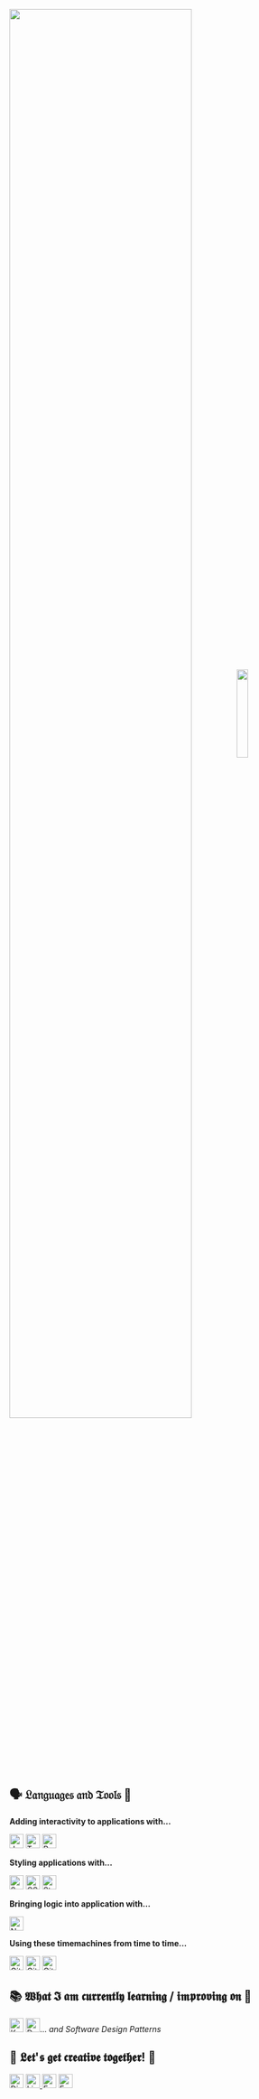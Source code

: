 <p>
<img align="center" src="https://i.ibb.co/92yRZ0R/TT-Norms.png" width="80%"/><img align="center" src="https://c.tenor.com/Dq8nm__4of0AAAAC/gimme-code-gimme.gif" width="20%" />
</p>

##  &#128483; 𝔏𝔞𝔫𝔤𝔲𝔞𝔤𝔢𝔰 𝔞𝔫𝔡 𝔗𝔬𝔬𝔩𝔰 &#128295;

<b>Adding interactivity to applications with...</b>

<p>
<img src="https://img.shields.io/badge/JavaScript-282C34?logo=javascript&logoColor=f7df1e" alt="JavaScript logo" title="JavaScript" height="25" />
<img src="https://img.shields.io/badge/TypeScript-282C34?logo=typescript&logoColor=3178C6" alt="TypeScript logo" title="TypeScript" height="25" />
<img src="https://img.shields.io/badge/-React-282C34?logo=react&logoColor=3178C6" alt="React logo" title="React" height="25" />
</p>

<b>Styling applications with...</b>
<p>
<img src="https://img.shields.io/badge/-Sass-282C34?logo=sass&logoColor=CC6699" alt="Sass logo" title="Sass" height="25" />
<img src="https://img.shields.io/badge/-CSS-282C34?logo=css3&logoColor=CC6699" alt="CSS3 logo" title="Sass" height="25" />

<img src="https://img.shields.io/badge/-StyledComponents-282C34?logo=styled-components&logoColor=DB7093" alt="Styled Components logo" title="Styled Components" height="25" />
</p>
  
<b>Bringing logic into application with...</b>

<p>
<img src="https://img.shields.io/badge/Node.js-282C34?logo=Node.js&logoColor=339933" alt="Nodejs logo" title="Node.js" height="25" />
</p>

<b>Using these timemachines from time to time...</b>
<p>
<img src="https://img.shields.io/badge/Git-282C34?logo=Git&logoColor=F05032" alt="Git logo" title="Node.js" height="25" />
<img src="https://img.shields.io/badge/GitHub-282C34?logo=GitHub&logoColor=FFFFFF" alt="GitHub logo" title="GitHub" height="25" />
<img src="https://img.shields.io/badge/GitLab-282C34?logo=GitLab&logoColor=7F52FF" alt="GitLab logo" title="GitLab" height="25" />
</p>


## &#128218; 𝖂𝖍𝖆𝖙 𝕴 𝖆𝖒 𝖈𝖚𝖗𝖗𝖊𝖓𝖙𝖑𝖞 𝖑𝖊𝖆𝖗𝖓𝖎𝖓𝖌 / 𝖎𝖒𝖕𝖗𝖔𝖛𝖎𝖓𝖌 𝖔𝖓 &#128221;

<p>
<img src="https://img.shields.io/badge/Kotlin-282C34?logo=Kotlin&logoColor=7F52FF" alt="Kotlin logo" title="Kotlin" height="25" />
<img src="https://img.shields.io/badge/Docker-282C34?logo=Docker&logoColor=2496ED" alt="Docker logo" title="Docker" height="25" />... <i>and Software Design Patterns</i>
</p>

## &#128126; 𝕷𝖊𝖙'𝖘 𝖌𝖊𝖙 𝖈𝖗𝖊𝖆𝖙𝖎𝖛𝖊 𝖙𝖔𝖌𝖊𝖙𝖍𝖊𝖗! &#127912; </h3>

<p align="left">
  <img src="https://img.shields.io/badge/-li54%238628-282C34?logo=Discord&logoColor=white" alt="Discord logo" title="Discord" height="25" />
  <a href="https://www.linkedin.com/in/elisabeth-kletsko/" target="_blank">
  <img src="https://img.shields.io/badge/-elisabeth.kletsko-282C34?logo=LinkedIn&logoColor=white" alt="LinkedIn logo" title="LinkedIn" height="25" />
  </a>
  <img src="https://img.shields.io/badge/-hello@li54.dev-282C34?logo=Gmail&logoColor=white" alt="Email logo" title="Email" height="25" />
  <a href="https://li54.dev" target="_blank">
  <img src="https://img.shields.io/badge/-li54.dev-282C34?logo=Gmail&logoColor=white" alt="Email logo" title="Email" height="25" />
  </a>
</p>


